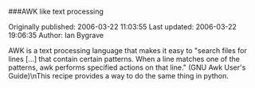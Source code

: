 ###AWK like text processing

Originally published: 2006-03-22 11:03:55
Last updated: 2006-03-22 19:06:35
Author: Ian Bygrave

AWK is a text processing language that makes it easy to "search files for lines [...] that contain certain patterns. When a line matches one of the patterns, awk performs specified actions on that line." (GNU Awk User's Guide)\nThis recipe provides a way to do the same thing in python.